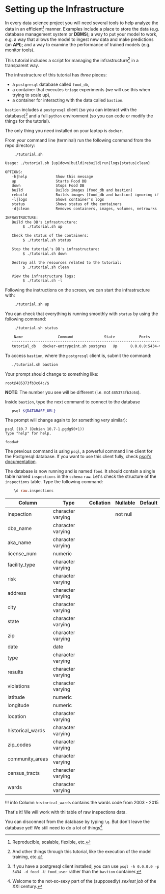 # Setting up the Infrastructure

In every data science project you will need several tools to help
analyze the data in an efficient[^1] manner. Examples include a place
to store the data (e.g. database management system or **DBMS**); a way to
put your model to work, e.g. a way that allows the model to ingest new
data and make predictions (an **API**); and a way to examine the
performance of trained models (e.g. monitor tools).

This tutorial includes a script for managing the infrastructure[^2] in
a transparent way.

The infrastructure of this tutorial has *three* pieces:

-   a `postgresql` database called `food_db`,
-   a container that executes `triage` experiments (we will use this when trying to scale up),
-   a container for interacting with the data called `bastion`.

`bastion` includes a `postgresql` client (so you can interact with the
database)[^3] and a full `python` environment (so you can code or
modify the things for the tutorial).

The only thing you need installed on your laptop is `docker`.

From your command line (terminal) run the following command from the repo directory:

```shell
    ./tutorial.sh
```

```org
Usage: ./tutorial.sh {up|down|build|rebuild|run|logs|status|clean}

OPTIONS:
   -h|help             Show this message
   up                  Starts Food DB
   down                Stops Food DB
   build               Builds images (food_db and bastion)
   rebuild             Builds images (food_db and bastion) ignoring if they already exists
   -l|logs             Shows container's logs
   status              Shows status of the containers
   -d|clean            Removes containers, images, volumes, netrowrks

INFRASTRUCTURE:
   Build the DB's infrastructure:
        $ ./tutorial.sh up

   Check the status of the containers:
        $ ./tutorial.sh status

   Stop the tutorial's DB's infrastructure:
        $ ./tutorial.sh down

   Destroy all the resources related to the tutorial:
        $ ./tutorial.sh clean

   View the infrastructure logs:
        $ ./tutorial.sh -l

```

Following the instructions on the screen, we can start the infrastructure with:

```sh
    ./tutorial.sh up
```

You can check that everything is running smoothly with `status` by
using the following command:

```sh
    ./tutorial.sh status
```

```org
    Name                Command              State           Ports
   ------------------------------------------------------------------------
   tutorial_db   docker-entrypoint.sh postgres   Up      0.0.0.0:5434->5432/tcp
```

To access `bastion`, where the `postgresql` client is, submit the command:

```sh
   ./tutorial.sh bastion
```

Your prompt should change to something like:

    root@485373fb3c64:/$

**NOTE**: The number you see will be different (i.e. not `485373fb3c64`).

Inside `bastion`, type the next command to connect to the database

```sh
   psql ${DATABASE_URL}
```

The prompt will change again to (or something *very* similar):

    psql (10.7 (Debian 10.7-1.pgdg90+1))
    Type "help" for help.

    food=#

The previous command is using `psql`, a powerful command line client
for the Postgresql database. If you want to use this client fully,
check [psql's
documentation](https://www.postgresql.org/docs/10/static/app-psql.html).

The database is now running and is named `food`. It should contain a
single table named `inspections` in the `schema` `raw`. Let's check
the structure of the `inspections` table. Type the following command:

```sql
    \d raw.inspections
```

|      Column      |       Type        | Collation | Nullable | Default|
|------------------|-------------------|-----------|----------|---------|
| inspection       | character varying |           | not null |         |
| dba\_name         | character varying |           |          ||
| aka\_name         | character varying |           |          ||
| license\_num      | numeric           |           |          ||
| facility\_type    | character varying |           |          ||
| risk             | character varying |           |          ||
| address          | character varying |           |          ||
| city             | character varying |           |          ||
| state            | character varying |           |          ||
| zip              | character varying |           |          ||
| date             | date              |           |          ||
| type             | character varying |           |          ||
| results          | character varying |           |          ||
| violations       | character varying |           |          ||
| latitude         | numeric           |           |          ||
| longitude        | numeric           |           |          ||
| location         | character varying |           |          ||
| historical\_wards | character varying |           |          ||
| zip\_codes        | character varying |           |          ||
| community\_areas  | character varying |           |          ||
| census\_tracts    | character varying |           |          ||
| wards            | character varying |           |          | |

!!! info
    Column `historical_wards` contains the wards code from 2003 - 2015

That's it! We will work with thi table of raw inspections data.

You can disconnect from the database by typing `\q`. But don't leave
the database yet! We still need to do a lot of things[^4]



[^1]: Reproducible, scalable, flexible, etc.

[^2]: And other things through this tutorial, like the execution of the model training, etc.

[^3]: If you have a postgresql client installed, you can use `psql -h 0.0.0.0 -p 5434 -d food -U food_user` rather than the `bastion` container.

[^4]: Welcome to the not-so-sexy part of the (supposedly) *sexiest job* of the XXI century.
